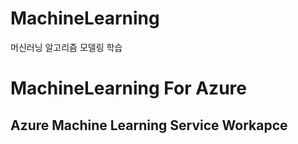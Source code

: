 # MachineLearning
머신러닝 알고리즘 모델링 학습

# MachineLearning For Azure
## Azure Machine Learning Service Workapce 
